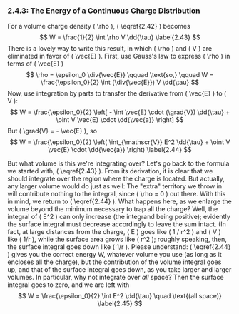 ### 2.4.3: The Energy of a Continuous Charge Distribution

For a volume charge density \( \rho \), \( \eqref{2.42} \) becomes
$$
W = \frac{1}{2} \int \rho V \dd{\tau} \label{2.43}
$$
There is a lovely way to write this result, in which \( \rho \)  and \( V \) are eliminated in favor of \( \vec{E} \). First, use Gauss's law to express \( \rho \) in terms of \( \vec{E} \) 
$$
\rho = \epsilon_0 \div{\vec{E}} \qquad \text{so,} \qquad W = \frac{\epsilon_0}{2} \int (\div{\vec{E}}) V \dd{\tau}
$$
Now, use integration by parts to transfer the derivative from \( \vec{E} \) to \( V \):
$$
W = \frac{\epsilon_0}{2} \left[ - \int \vec{E} \cdot (\grad{V}) \dd{\tau} + \oint V \vec{E} \cdot \dd{\vec{a}} \right]
$$
But \( \grad{V} = - \vec{E} \), so
$$
 W = \frac{\epsilon_0}{2} \left( \int_{\mathscr{V}} E^2 \dd{\tau} + \oint V \vec{E} \cdot \dd{\vec{a}} \right) \label{2.44}
 $$ 

But what volume is this we're integrating over? Let's go back to the formula we started with, \( \eqref{2.43} \). From its derivation, it is clear that we should integrate over the region where the charge is located. But actually, any larger volume would do just as well: The "extra" territory we throw in will contribute nothing to the integral, since \( \rho = 0 \) out there. With this in mind, we return to \( \eqref{2.44} \). What happens here, as we enlarge the volume beyond the minimum necessary to trap all the charge? Well, the integral of \( E^2 \) can only increase (the integrand being positive); evidently the surface integral must decrease accordingly to leave the sum intact. (In fact, at large distances from the charge, \( E \) goes like \( 1 / r^2 \) and \( V \) like \( 1/r \), while the surface area grows like \( r^2 \); roughly speaking, then, the surface integral goes down like \( 1/r \). Please understand: \( \eqref{2.44} \) gives you the correct energy W, whatever volume you use (as long as it encloses all the charge), but the contribution of the volume integral goes up, and that of the surface integral goes down, as you take larger and larger volumes. In particular, why not integrate over _all_ space? Then the surface integral goes to zero, and we are left with
$$
W = \frac{\epsilon_0}{2} \int E^2 \dd{\tau} \quad \text{(all space)} \label{2.45}
$$

